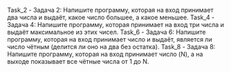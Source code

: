 Task_2 - Задача 2: Напишите программу, которая на вход принимает два числа и выдаёт, какое число большее, а какое меньшее.
Task_4 - Задача 4: Напишите программу, которая принимает на вход три числа и выдаёт максимальное из этих чисел.
Task_6 - Задача 6: Напишите программу, которая на вход принимает число и выдаёт, является ли число чётным (делится ли оно на два без остатка).
Task_8 - Задача 8: Напишите программу, которая на вход принимает число (N), а на выходе показывает все чётные числа от 1 до N.
